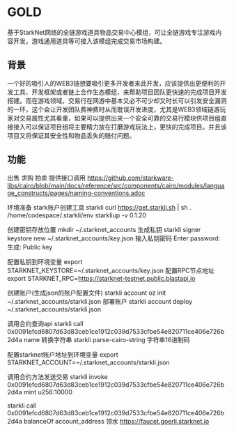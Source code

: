 # GOLD
基于StarkNet网络的全链游戏道具物品交易中心模组，可让全链游戏专注游戏内容开发，游戏通用道具等可接入该模组完成交易市场构建。

## 背景
一个好的吸引人的WEB3链想要吸引更多开发者来此开发，应该提供出更便利的开发工具、开发框架或者链上合作生态模组，来帮助项目团队更快速的完成项目开发搭建。而在游戏领域，交易行在网游中基本又必不可少却又时长可以引发安全漏洞的一环，这个会让开发团队费神费时从而耽误开发进度，尤其是WEB3领域链游玩家对交易属性尤其看重，如果可以提供出来一个安全可靠的交易行模块供项目组直接接入可以保证项目组将主要精力放在打磨游戏玩法上，更快的完成项目。并且该项目又将保证其安全性和物品丢失的赔付问题。

## 功能
出售
求购
拍卖
提供接口调用
https://github.com/starkware-libs/cairo/blob/main/docs/reference/src/components/cairo/modules/language_constructs/pages/naming-conventions.adoc

环境准备
stark账户创建工具  starkli
curl https://get.starkli.sh | sh
. /home/codespace/.starkli/env
starkliup -v 0.1.20

创建密钥存放位置
mkdir ~/.starknet_accounts
生成私钥
starkli signer keystore new ~/.starknet_accounts/key.json
输入私钥密码  Enter password: 
生成: Public key

配置私钥到环境变量
export STARKNET_KEYSTORE=~/.starknet_accounts/key.json
配置RPC节点地址
export STARKNET_RPC=https://starknet-testnet.public.blastapi.io

创建账户(生成json的账户配置文件)
starkli account oz init ~/.starknet_accounts/starkli.json
部署账户
starkli account deploy ~/.starknet_accounts/starkli.json

调用合约查询api
starkli call 0x0091efcd6807d63d83ceb1ce1912c039d7533cfbe54e820711ce406e726b2d4a name
转换字符串
starkli parse-cairo-string 字符串16进制码

配置starknet账户地址到环境变量
export STARKNET_ACCOUNT=~/.starknet_accounts/starkli.json

调用合约方法发送交易
starkli invoke 0x0091efcd6807d63d83ceb1ce1912c039d7533cfbe54e820711ce406e726b2d4a mint u256:10000

starkli call 0x0091efcd6807d63d83ceb1ce1912c039d7533cfbe54e820711ce406e726b2d4a balanceOf account_address
领水
https://faucet.goerli.starknet.io